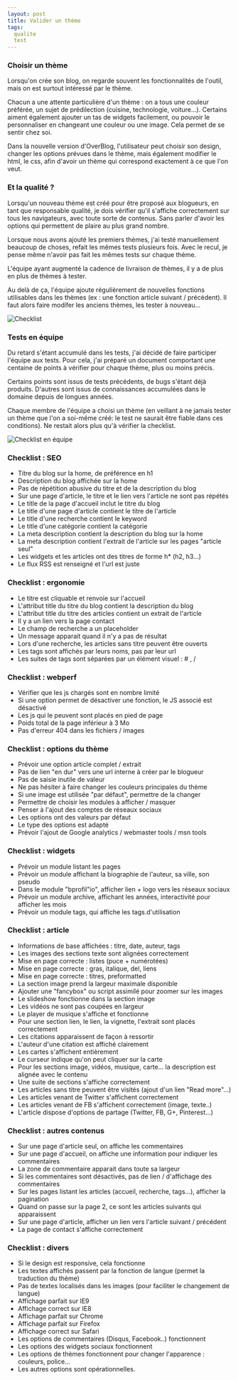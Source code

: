 ```yaml
---
layout: post
title: Valider un thème
tags:
  qualite
  test
---
```


### Choisir un thème

Lorsqu'on crée son blog, on regarde souvent les fonctionnalités de l'outil, mais on est surtout intéressé par le thème.

Chacun a une attente particulière d'un thème : on a tous une couleur préférée, un sujet de prédilection (cuisine, technologie, voiture...). Certains aiment également ajouter un tas de widgets facilement, ou pouvoir le personnaliser en changeant une couleur ou une image. Cela permet de se sentir chez soi.

Dans la nouvelle version d'OverBlog, l'utilisateur peut choisir son design, changer les options prévues dans le thème, mais également modifier le html, le css, afin d'avoir un thème qui correspond exactement à ce que l'on veut.


### Et la qualité ?

Lorsqu'un nouveau thème est créé pour être proposé aux blogueurs, en tant que responsable qualité, je dois vérifier qu'il s'affiche correctement sur tous les navigateurs, avec toute sorte de contenus. Sans parler d'avoir les options qui permettent de plaire au plus grand nombre.

Lorsque nous avons ajouté les premiers thèmes, j'ai testé manuellement beaucoup de choses, refait les mêmes tests plusieurs fois. Avec le recul, je pense même n'avoir pas fait les mêmes tests sur chaque thème.

L'équipe ayant augmenté la cadence de livraison de thèmes, il y a de plus en plus de thèmes à tester.

Au delà de ça, l'équipe ajoute régulièrement de nouvelles fonctions utilisables dans les thèmes (ex : une fonction article suivant / précédent). Il faut alors faire modifer les anciens thèmes, les tester à nouveau...

![Checklist](/public/pictures/2012/checklist.jpg "Checklist point par point")


### Tests en équipe

Du retard s'étant accumulé dans les tests, j'ai décidé de faire participer l'équipe aux tests. Pour cela, j'ai préparé un document comportant une centaine de points à vérifier pour chaque thème, plus ou moins précis.

Certains points sont issus de tests précédents, de bugs s'étant déjà produits. D'autres sont issus de connaissances accumulées dans le domaine depuis de longues années.

Chaque membre de l'équipe a choisi un thème (en veillant à ne jamais tester un thème que l'on a soi-même créé: le test ne saurait être fiable dans ces conditions). Ne restait alors plus qu'à vérifier la checklist.

![Checklist en équipe](/public/pictures/2012/checklist_equipe.jpg "Checklist en parrallèle")


### Checklist : SEO

* Titre du blog sur la home, de préférence en h1
* Description du blog affichée sur la home
* Pas de répétition abusive du titre et de la description du blog
* Sur une page d'article, le titre et le lien vers l'article ne sont pas répétés
* Le title de la page d'accueil inclut le titre du blog
* Le title d'une page d'article contient le titre de l'article
* Le title d'une recherche contient le keyword
* Le title d'une catégorie contient la catégorie
* La meta description contient la description du blog sur la home
* La meta description contient l'extrait de l'article sur les pages "article seul"
* Les widgets et les articles ont des titres de forme h* (h2, h3...)
* Le flux RSS est renseigné et l'url est juste

### Checklist : ergonomie

* Le titre est cliquable et renvoie sur l'accueil
* L'attribut title du titre du blog contient la description du blog
* L'attribut title du titre des articles contient un extrait de l'article
* Il y a un lien vers la page contact
* Le champ de recherche a un placeholder
* Un message apparait quand il n'y a pas de résultat
* Lors d'une recherche, les articles sans titre peuvent être ouverts
* Les tags sont affichés par leurs noms, pas par leur url
* Les suites de tags sont séparées par un élément visuel : # , /

### Checklist : webperf

* Vérifier que les js chargés sont en nombre limité
* Si une option permet de désactiver une fonction, le JS associé est désactivé
* Les js qui le peuvent sont placés en pied de page
* Poids total de la page inférieur à 3 Mo
* Pas d'erreur 404 dans les fichiers / images

### Checklist : options du thème

* Prévoir une option article complet / extrait
* Pas de lien "en dur" vers une url interne à créer par le blogueur
* Pas de saisie inutile de valeur
* Ne pas hésiter à faire changer les couleurs principales du thème
* Si une image est utilisée "par défaut", permettre de la changer
* Permettre de choisir les modules à afficher / masquer
* Penser à l'ajout des comptes de réseaux sociaux
* Les options ont des valeurs par défaut
* Le type des options est adapté
* Prévoir l'ajout de Google analytics / webmaster tools / msn tools

### Checklist : widgets

* Prévoir un module listant les pages
* Prévoir un module affichant la biographie de l'auteur, sa ville, son pseudo
* Dans le module "bprofil"io", afficher lien + logo vers les réseaux sociaux
* Prévoir un module archive, affichant les années, interactivité pour afficher les mois
* Prévoir un module tags, qui affiche les tags.d'utilisation

### Checklist : article

* Informations de base affichées : titre, date, auteur, tags
* Les images des sections texte sont alignées correctement
* Mise en page correcte : listes (puce + numérotées)
* Mise en page correcte : gras, italique, del, liens
* Mise en page correcte : titres, preformatted
* La section image prend la largeur maximale disponible
* Ajouter une "fancybox" ou script assimilé pour zoomer sur les images
* Le slideshow fonctionne dans la section image
* Les vidéos ne sont pas coupées en largeur
* Le player de musique s'affiche et fonctionne
* Pour une section lien, le lien, la vignette, l'extrait sont placés correctement
* Les citations apparaissent de façon à ressortir
* L'auteur d'une citation est affiché clairement
* Les cartes s'affichent entièrement
* Le curseur indique qu'on peut cliquer sur la carte
* Pour les sections image, vidéos, musique, carte... la description est alignée avec le contenu
* Une suite de sections s'affiche correctement
* Les articles sans titre peuvent être visités (ajout d'un lien "Read more"...)
* Les articles venant de Twitter s'affichent correctement
* Les articles venant de FB s'affichent correctement (image, texte..)
* L'article dispose d'options de partage (Twitter, FB, G+, Pinterest...)

### Checklist : autres contenus

* Sur une page d'article seul, on affiche les commentaires
* Sur une page d'accueil, on affiche une information pour indiquer les commentaires
* La zone de commentaire apparait dans toute sa largeur
* Si les commentaires sont désactivés, pas de lien / d'affichage des commentaires
* Sur les pages listant les articles (accueil, recherche, tags...), afficher la pagination
* Quand on passe sur la page 2, ce sont les articles suivants qui apparaissent
* Sur une page d'article, afficher un lien vers l'article suivant / précédent
* La page de contact s'affiche correctement

### Checklist : divers

* Si le design est responsive, cela fonctionne
* Les textes affichés passent par la fonction de langue (permet la traduction du thème)
* Pas de textes localisés dans les images (pour faciliter le changement de langue)
* Affichage parfait sur IE9
* Affichage correct sur IE8
* Affichage parfait sur Chrome
* Affichage parfait sur Firefox
* Affichage correct sur Safari
* Les options de commentaires (Disqus, Facebook..) fonctionnent
* Les options des widgets sociaux fonctionnent
* Les options de thèmes fonctionnent pour changer l'apparence : couleurs, police...
* Les autres options sont opérationnelles.
